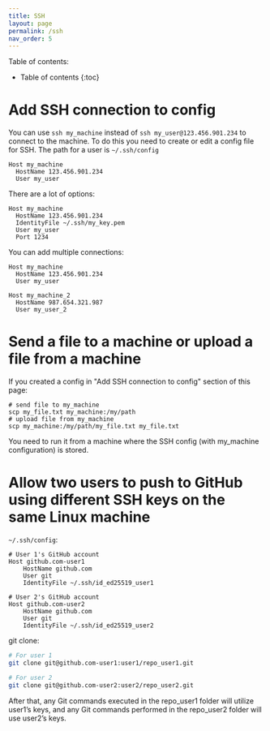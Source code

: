 ```yaml
---
title: SSH
layout: page
permalink: /ssh
nav_order: 5
---
```


Table of contents:
* Table of contents
{:toc}

# Add SSH connection to config

You can use `ssh my_machine` instead of `ssh my_user@123.456.901.234` to connect to the machine. To do this you need to create or edit a config file for SSH. The path for a user is `~/.ssh/config`

```
Host my_machine
  HostName 123.456.901.234
  User my_user
```

There are a lot of options:

```
Host my_machine
  HostName 123.456.901.234
  IdentityFile ~/.ssh/my_key.pem
  User my_user
  Port 1234
```

You can add multiple connections:

```
Host my_machine
  HostName 123.456.901.234
  User my_user

Host my_machine_2
  HostName 987.654.321.987
  User my_user_2
```

# Send a file to a machine or upload a file from a machine

If you created a config in "Add SSH connection to config" section of this page:

```
# send file to my_machine
scp my_file.txt my_machine:/my/path
# upload file from my_machine
scp my_machine:/my/path/my_file.txt my_file.txt
```

You need to run it from a machine where the SSH config (with my_machine configuration) is stored.

# Allow two users to push to GitHub using different SSH keys on the same Linux machine

`~/.ssh/config`:

```
# User 1's GitHub account
Host github.com-user1
    HostName github.com
    User git
    IdentityFile ~/.ssh/id_ed25519_user1

# User 2's GitHub account
Host github.com-user2
    HostName github.com
    User git
    IdentityFile ~/.ssh/id_ed25519_user2
```

git clone:

```bash
# For user 1
git clone git@github.com-user1:user1/repo_user1.git

# For user 2
git clone git@github.com-user2:user2/repo_user2.git
```

After that, any Git commands executed in the repo_user1 folder will utilize user1’s keys, and any Git commands performed in the repo_user2 folder will use user2’s keys.
